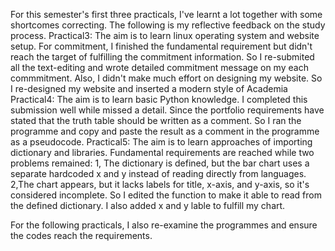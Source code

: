 For this semester's first three practicals, I've learnt a lot together with some shortcomes correcting. The following is my reflective feedback on the study process.
Practical3:
The aim is to learn linux operating system and website setup. For commitment, I finished the fundamental requirement but didn't reach the target of fulfilling the commitment information. So I re-submited all the text-editing and wrote detailed commitment message on my each commmitment. Also, I didn't make much effort on designing my website. So I re-designed my website and inserted a modern style of Academia
Practical4:
The aim is to learn basic Python knowledge. I completed this submission well while missed a detail. Since the portfolio requirements have stated that the truth table should be written as a comment. So I ran the programme and copy and paste the result as a comment in the programme as a pseudocode.
Practical5:
The aim is to learn approaches of importing dictionary and libraries. Fundamental requirements are reached while two problems remained: 1, The dictionary is defined, but the bar chart uses a separate hardcoded x and y instead of reading directly from languages. 2,The chart appears, but it lacks labels for title, x-axis, and y-axis, so it's considered incomplete.
So I edited the function to make it able to read from the defined dictionary. I also added x and y lable to fulfill my chart.

For the following practicals, I also re-examine the programmes and ensure the codes reach the requirements.